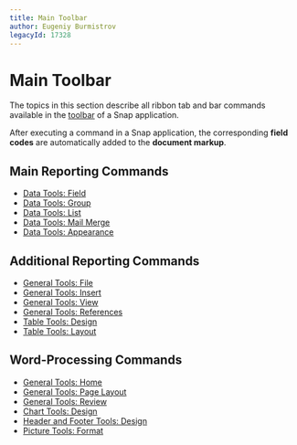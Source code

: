 ```yaml
---
title: Main Toolbar
author: Eugeniy Burmistrov
legacyId: 17328
---
```

# Main Toolbar
The topics in this section describe all ribbon tab and bar commands available in the [toolbar](snap-application-elements/main-toolbar.md) of a Snap application.

After executing a command in a Snap application, the corresponding **field codes** are automatically added to the **document markup**.

## Main Reporting Commands
* [Data Tools: Field](main-toolbar/data-tools-field.md)
* [Data Tools: Group](main-toolbar/data-tools-group.md)
* [Data Tools: List](main-toolbar/data-tools-list.md)
* [Data Tools: Mail Merge](main-toolbar/data-tools-mail-merge.md)
* [Data Tools: Appearance](main-toolbar/data-tools-appearance.md)

## Additional Reporting Commands
* [General Tools: File](main-toolbar/general-tools-file.md)
* [General Tools: Insert](main-toolbar/general-tools-insert.md)
* [General Tools: View](main-toolbar/general-tools-view.md)
* [General Tools: References](main-toolbar/general-tools-references.md)
* [Table Tools: Design](main-toolbar/table-tools-design.md)
* [Table Tools: Layout](main-toolbar/table-tools-layout.md)

## Word-Processing Commands
* [General Tools: Home](main-toolbar/general-tools-home.md)
* [General Tools: Page Layout](main-toolbar/general-tools-page-layout.md)
* [General Tools: Review](main-toolbar/general-tools-review.md)
* [Chart Tools: Design](main-toolbar/chart-tools-design.md)
* [Header and Footer Tools: Design](main-toolbar/header-and-footer-tools-design.md)
* [Picture Tools: Format](main-toolbar/picture-tools-format.md)